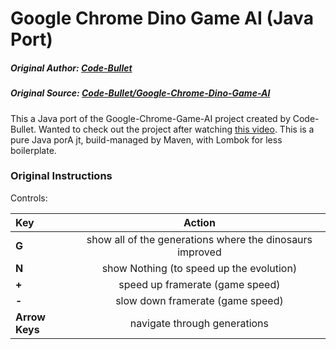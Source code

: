 # Google Chrome Dino Game AI (Java Port)
##### Original Author: [Code-Bullet](https://github.com/Code-Bullet)
##### Original Source: [Code-Bullet/Google-Chrome-Dino-Game-AI](https://github.com/Code-Bullet/Google-Chrome-Dino-Game-AI)

This a Java port of the Google-Chrome-Game-AI project created by Code-Bullet.
Wanted to check out the project after watching [this video](https://www.youtube.com/watch?v=sB_IGstiWlc).
This is a pure Java porA jt, build-managed by Maven, with Lombok for less boilerplate.

### Original Instructions
Controls:

| Key         | Action                                                 | 
| :---------------- | :-------------------------------------------------------:| 
|  **G**            | show all of the generations where the dinosaurs improved |
|  **N**            | show Nothing (to speed up the evolution)                 |
|  **+**            | speed up framerate (game speed) |
|  **-**            | slow down framerate (game speed) |
|  **Arrow Keys**   | navigate through generations |